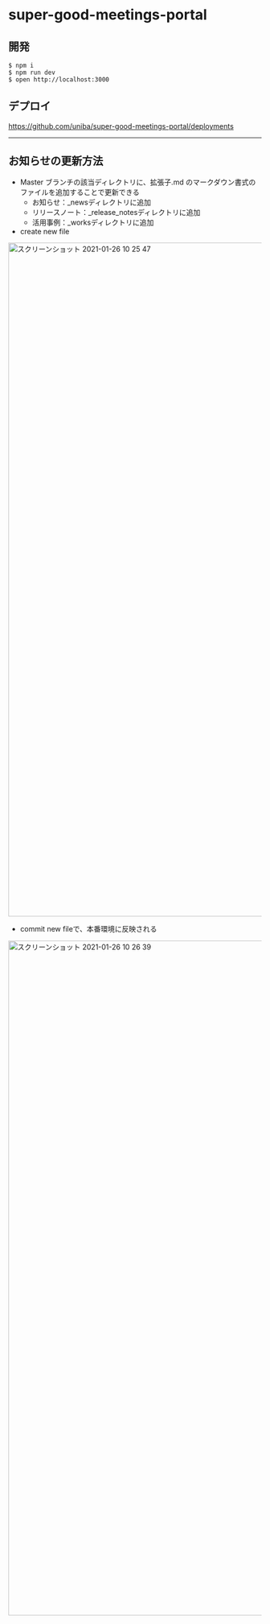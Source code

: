# super-good-meetings-portal

## 開発

```
$ npm i
$ npm run dev
$ open http://localhost:3000
```

## デプロイ

https://github.com/uniba/super-good-meetings-portal/deployments

***

## お知らせの更新方法

- Master ブランチの該当ディレクトリに、拡張子.md のマークダウン書式のファイルを追加することで更新できる
  - お知らせ：\_newsディレクトリに追加
  - リリースノート：\_release_notesディレクトリに追加
  - 活用事例：\_worksディレクトリに追加
- create new file 
<img width="1339" alt="スクリーンショット 2021-01-26 10 25 47" src="https://user-images.githubusercontent.com/55315690/105786977-62739180-5fc1-11eb-894a-167026c020a7.png">

- commit new fileで、本番環境に反映される
<img width="1341" alt="スクリーンショット 2021-01-26 10 26 39" src="https://user-images.githubusercontent.com/55315690/105786988-66071880-5fc1-11eb-9900-93451bb426c1.png">

